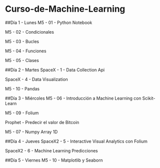 # Curso-de-Machine-Learning

##Día 1 - Lunes
M5 - 01 - Python Notebook

M5 - 02 - Condicionales

M5 - 03 - Bucles

M5 - 04 - Funciones

M5 - 05 - Clases

##Día 2 - Martes
SpaceX - 1 - Data Collection Api

SpaceX - 4 - Data Visualization

M5 - 10 - Pandas

##Día 3 - Miércoles
M5 - 06 - Introducción a Machine Learning con Scikit-Learn

M5 - 09 - Folium

Prophet - Predecir el valor de Bitcoin

M5 - 07 - Numpy Array 1D

##Día 4 - Jueves
SpaceX2 - 5 - Interactive Visual Analytics con Folium

SpaceX2 - 6 - Machine Learning Predicciones

##Día 5 - Viernes
M5 - 10 - Matplotlib y Seaborn
